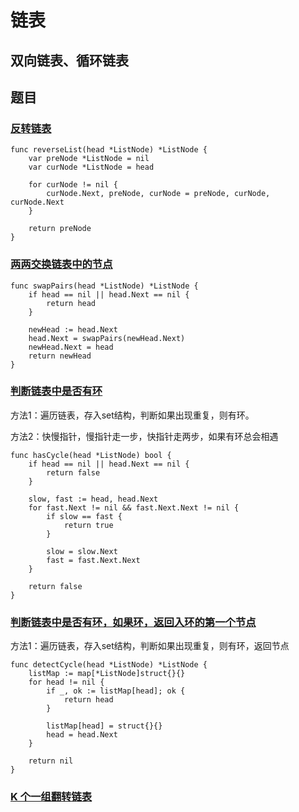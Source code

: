 # 链表

## 双向链表、循环链表

## 题目

### [反转链表](https://leetcode-cn.com/problems/reverse-linked-list/)

```golang
func reverseList(head *ListNode) *ListNode {
    var preNode *ListNode = nil
    var curNode *ListNode = head

    for curNode != nil {
        curNode.Next, preNode, curNode = preNode, curNode, curNode.Next
    }

    return preNode
}
```

### [两两交换链表中的节点](https://leetcode-cn.com/problems/swap-nodes-in-pairs)

```golang
func swapPairs(head *ListNode) *ListNode {
    if head == nil || head.Next == nil {
        return head
    }

    newHead := head.Next
    head.Next = swapPairs(newHead.Next)
    newHead.Next = head
    return newHead
}
```

### [判断链表中是否有环](https://leetcode-cn.com/problems/linked-list-cycle)

方法1：遍历链表，存入set结构，判断如果出现重复，则有环。

方法2：快慢指针，慢指针走一步，快指针走两步，如果有环总会相遇

```golang
func hasCycle(head *ListNode) bool {
    if head == nil || head.Next == nil {
        return false
    }

    slow, fast := head, head.Next
    for fast.Next != nil && fast.Next.Next != nil {
        if slow == fast {
            return true
        }

        slow = slow.Next
        fast = fast.Next.Next
    } 

    return false
}
```

### [判断链表中是否有环，如果环，返回入环的第一个节点](https://leetcode-cn.com/problems/linked-list-cycle-ii)

方法1：遍历链表，存入set结构，判断如果出现重复，则有环，返回节点

```golang
func detectCycle(head *ListNode) *ListNode {
    listMap := map[*ListNode]struct{}{}
    for head != nil {
        if _, ok := listMap[head]; ok {
            return head
        }

        listMap[head] = struct{}{}
        head = head.Next
    }

    return nil
}
```

### [K 个一组翻转链表](https://leetcode-cn.com/problems/reverse-nodes-in-k-group/)
